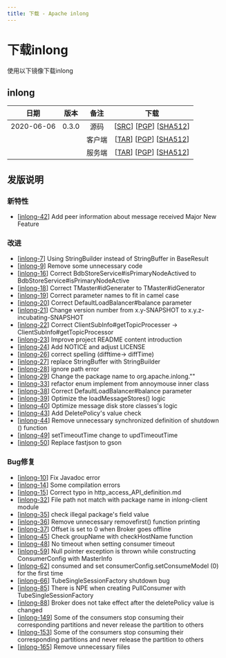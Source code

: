 ```yaml
---
title: 下载 - Apache inlong
---
```


# 下载inlong
  使用以下镜像下载inlong

## inlong
| 日期 | 版本| 备注 | 下载 |
|:---:|:--:|:--:|:--:|
| 2020-06-06 | 0.3.0 | 源码 | [[SRC](http://www.apache.org/dyn/closer.lua/incubator/inlong/0.3.0-incubating/apache-inlong-0.3.0-incubating-src.tar.gz)]                 [[PGP](https://downloads.apache.org/incubator/inlong/0.3.0-incubating/apache-inlong-0.3.0-incubating-src.tar.gz.asc)]             [[SHA512](https://downloads.apache.org/incubator/inlong/0.3.0-incubating/apache-inlong-0.3.0-incubating-src.tar.gz.sha512)] |
| |                       | 客户端 | [[TAR](http://www.apache.org/dyn/closer.lua/incubator/inlong/0.3.0-incubating/apache-inlong-client-0.3.0-incubating-bin.tar.gz)]          [[PGP](https://downloads.apache.org/incubator/inlong/0.3.0-incubating/apache-inlong-client-0.3.0-incubating-bin.tar.gz.asc)]      [[SHA512](https://downloads.apache.org/incubator/inlong/0.3.0-incubating/apache-inlong-client-0.3.0-incubating-bin.tar.gz.sha512)] |
| |                       | 服务端 | [[TAR](http://www.apache.org/dyn/closer.lua/incubator/inlong/0.3.0-incubating/apache-inlong-server-0.3.0-incubating-bin.tar.gz)]          [[PGP](https://downloads.apache.org/incubator/inlong/0.3.0-incubating/apache-inlong-server-0.3.0-incubating-bin.tar.gz.asc)]      [[SHA512](https://downloads.apache.org/incubator/inlong/0.3.0-incubating/apache-inlong-server-0.3.0-incubating-bin.tar.gz.sha512)] |


## 发版说明

### 新特性
 - [[inlong-42](https://issues.apache.org/jira/browse/inlong-42)] Add peer information about message received Major New Feature
 
### 改进
 - [[inlong-7](https://issues.apache.org/jira/browse/inlong-7)] Using StringBuilder instead of StringBuffer in BaseResult
 - [[inlong-9](https://issues.apache.org/jira/browse/inlong-9)] Remove some unnecessary code
 - [[inlong-16](https://issues.apache.org/jira/browse/inlong-16)] Correct BdbStoreService#isPrimaryNodeActived to BdbStoreService#isPrimaryNodeActive
 - [[inlong-18](https://issues.apache.org/jira/browse/inlong-18)] Correct TMaster#idGenerater to TMaster#idGenerator
 - [[inlong-19](https://issues.apache.org/jira/browse/inlong-19)] Correct parameter names to fit in camel case
 - [[inlong-20](https://issues.apache.org/jira/browse/inlong-20)] Correct DefaultLoadBalancer#balance parameter
 - [[inlong-21](https://issues.apache.org/jira/browse/inlong-21)] Change version number from x.y-SNAPSHOT to x.y.z-incubating-SNAPSHOT
 - [[inlong-22](https://issues.apache.org/jira/browse/inlong-22)] Correct ClientSubInfo#getTopicProcesser -> ClientSubInfo#getTopicProcessor
 - [[inlong-23](https://issues.apache.org/jira/browse/inlong-23)] Improve project README content introduction
 - [[inlong-24](https://issues.apache.org/jira/browse/inlong-24)] Add NOTICE and adjust LICENSE
 - [[inlong-26](https://issues.apache.org/jira/browse/inlong-26)] correct spelling (difftime-> diffTime)
 - [[inlong-27](https://issues.apache.org/jira/browse/inlong-27)] replace StringBuffer with StringBuilder
 - [[inlong-28](https://issues.apache.org/jira/browse/inlong-28)] ignore path error
 - [[inlong-29](https://issues.apache.org/jira/browse/inlong-29)] Change the package name to org.apache.inlong.""
 - [[inlong-33](https://issues.apache.org/jira/browse/inlong-33)] refactor enum implement from annoymouse inner class
 - [[inlong-38](https://issues.apache.org/jira/browse/inlong-38)] Correct DefaultLoadBalancer#balance parameter
 - [[inlong-39](https://issues.apache.org/jira/browse/inlong-39)] Optimize the loadMessageStores() logic
 - [[inlong-40](https://issues.apache.org/jira/browse/inlong-40)] Optimize message disk store classes's logic
 - [[inlong-43](https://issues.apache.org/jira/browse/inlong-43)] Add DeletePolicy's value check
 - [[inlong-44](https://issues.apache.org/jira/browse/inlong-44)] Remove unnecessary synchronized definition of shutdown () function
 - [[inlong-49](https://issues.apache.org/jira/browse/inlong-49)] setTimeoutTime change to updTimeoutTime
 - [[inlong-50](https://issues.apache.org/jira/browse/inlong-50)] Replace fastjson to gson
 
 
### Bug修复
 - [[inlong-10](https://issues.apache.org/jira/browse/inlong-10)] Fix Javadoc error
 - [[inlong-14](https://issues.apache.org/jira/browse/inlong-14)] Some compilation errors
 - [[inlong-15](https://issues.apache.org/jira/browse/inlong-15)] Correct typo in http_access_API_definition.md
 - [[inlong-32](https://issues.apache.org/jira/browse/inlong-32)] File path not match with package name in inlong-client module
 - [[inlong-35](https://issues.apache.org/jira/browse/inlong-35)] check illegal package's field value
 - [[inlong-36](https://issues.apache.org/jira/browse/inlong-36)] Remove unnecessary removefirst() function printing
 - [[inlong-37](https://issues.apache.org/jira/browse/inlong-37)] Offset is set to 0 when Broker goes offline
 - [[inlong-45](https://issues.apache.org/jira/browse/inlong-45)] Check groupName with checkHostName function
 - [[inlong-48](https://issues.apache.org/jira/browse/inlong-48)] No timeout when setting consumer timeout
 - [[inlong-59](https://issues.apache.org/jira/browse/inlong-59)] Null pointer exception is thrown while constructing ConsumerConfig with MasterInfo
 - [[inlong-62](https://issues.apache.org/jira/browse/inlong-62)] consumed and set consumerConfig.setConsumeModel (0) for the first time
 - [[inlong-66](https://issues.apache.org/jira/browse/inlong-66)] TubeSingleSessionFactory shutdown bug
 - [[inlong-85](https://issues.apache.org/jira/browse/inlong-85)] There is NPE when creating PullConsumer with TubeSingleSessionFactory
 - [[inlong-88](https://issues.apache.org/jira/browse/inlong-88)] Broker does not take effect after the deletePolicy value is changed
 - [[inlong-149](https://issues.apache.org/jira/browse/inlong-149)] Some of the consumers stop consuming their corresponding partitions and never release the partition to others
 - [[inlong-153](https://issues.apache.org/jira/browse/inlong-153)] Some of the consumers stop consuming their corresponding partitions and never release the partition to others
 - [[inlong-165](https://issues.apache.org/jira/browse/inlong-165)] Remove unnecessary fiiles
 
